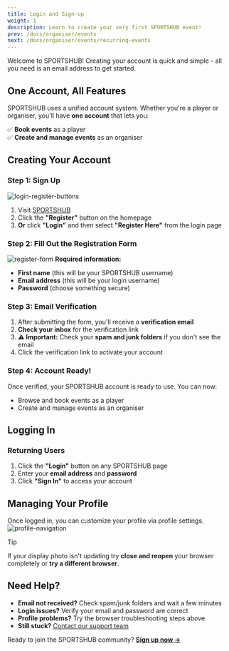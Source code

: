 ```yaml
---
title: Login and Sign-up
weight: 1
description: Learn to create your very first SPORTSHUB event!
prev: /docs/organiser/events
next: /docs/organiser/events/recurring-events
---
```


Welcome to SPORTSHUB! Creating your account is quick and simple - all you need is an email address to get started.

## One Account, All Features

SPORTSHUB uses a unified account system. Whether you're a player or organiser, you'll have **one account** that lets you:

✅ **Book events** as a player  
✅ **Create and manage events** as an organiser

## Creating Your Account

### Step 1: Sign Up

![login-register-buttons](/images/docs/organisers/login-register-buttons.png)

1. Visit [SPORTSHUB](https://www.sportshub.net.au)
2. Click the **"Register"** button on the homepage
3. **Or** click **"Login"** and then select **"Register Here"** from the login page

### Step 2: Fill Out the Registration Form

![register-form](/images/docs/organisers/register-form.png)
**Required information:**

- **First name** (this will be your SPORTSHUB username)
- **Email address** (this will be your login username)
- **Password** (choose something secure)

### Step 3: Email Verification

1. After submitting the form, you'll receive a **verification email**
2. **Check your inbox** for the verification link
3. **⚠️ Important:** Check your **spam and junk folders** if you don't see the email
4. Click the verification link to activate your account

### Step 4: Account Ready!

Once verified, your SPORTSHUB account is ready to use. You can now:

- Browse and book events as a player
- Create and manage events as an organiser

## Logging In

### Returning Users

1. Click the **"Login"** button on any SPORTSHUB page
2. Enter your **email address** and **password**
3. Click **"Sign In"** to access your account

## Managing Your Profile

Once logged in, you can customize your profile via profile settings.
![profile-navigation](/images/docs/organisers/profile-navigation.png)

> [!TIP]
> If your display photo isn't updating try **close and reopen** your browser completely or **try a different browser**.

## Need Help?

- **Email not received?** Check spam/junk folders and wait a few minutes
- **Login issues?** Verify your email and password are correct
- **Profile problems?** Try the browser troubleshooting steps above
- **Still stuck?** [Contact our support team](/docs/contact-us)

Ready to join the SPORTSHUB community? **[Sign up now →](https://www.sportshub.net.au/register)**
